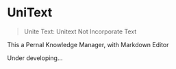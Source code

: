 # UniText

> Unite Text: Unitext Not Incorporate Text

This a Pernal Knowledge Manager, with Markdown Editor

Under developing...
